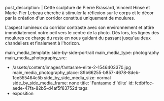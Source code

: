 post_description: |
  Cette sculpture de Pierre Brassard, Vincent Hinse et Marie-Pier Lebeau cherche à stimuler la réflexion sur le corps et le décor par la création d'un corridor constitué uniquement de&nbsp;moulures.
  
  L'aspect lumineux du corridor contraste avec son environnement et attire immédiatement notre oeil vers le centre de la photo. Dès lors, les lignes des moulures ce charge du reste en nous guidant du passant jusqu'au deux chandeliers et finalement à&nbsp;l'horizon.
  
main_media_template: side-by-side-portrait
main_media_type: photography
main_media_photography_src:
  - /assets/content/images/fantasme-elite-2-1546403370.jpg
main_media_photography_place: 89b66255-b857-4678-8deb-1ce555464c5b
side_by_side_media_size: normal
side_by_side_media_frame: none
title: 'Fantasme d''élite'
id: fcdbffcc-aede-47fa-82b5-d4af5f83752d
tags:
  - exposition

